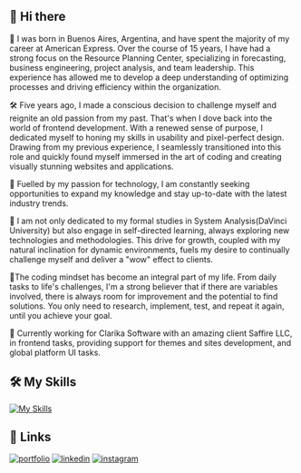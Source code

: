## 👋 Hi there 

📍 I was born in Buenos Aires, Argentina, and have spent the majority of my career at American Express. Over the course of 15 years, I have had a strong focus on the Resource Planning Center, specializing in forecasting, business engineering, project analysis, and team leadership. This experience has allowed me to develop a deep understanding of optimizing processes and driving efficiency within the organization.

🛠 Five years ago, I made a conscious decision to challenge myself and reignite an old passion from my past. That's when I dove back into the world of frontend development. With a renewed sense of purpose, I dedicated myself to honing my skills in usability and pixel-perfect design. Drawing from my previous experience, I seamlessly transitioned into this role and quickly found myself immersed in the art of coding and creating visually stunning websites and applications.

🚀 Fuelled by my passion for technology, I am constantly seeking opportunities to expand my knowledge and stay up-to-date with the latest industry trends. 

📃 I am not only dedicated to my formal studies in System Analysis(DaVinci University) but also engage in self-directed learning, always exploring new technologies and methodologies. This drive for growth, coupled with my natural inclination for dynamic environments, fuels my desire to continually challenge myself and deliver a "wow" effect to clients.

🌟The coding mindset has become an integral part of my life. From daily tasks to life's challenges, I'm a strong believer that if there are variables involved, there is always room for improvement and the potential to find solutions. You only need to research, implement, test, and repeat it again, until you achieve your goal.

💼 Currently working for Clarika Software with an amazing client Saffire LLC, in frontend tasks, providing support for themes and sites development, and global platform UI tasks.



## 🛠 My Skills

[![My Skills](https://skillicons.dev/icons?i=wordpress,php,html,css,sass,js,react,firebase,jquery,bootstrap,mysql,git,github,vercel,netlify,azure,java,figma,ps,xd,ai,vscode,visualstudio,eclipse,idea,postman,&perline=9)](https://skillicons.dev)

## 🔗 Links

[![portfolio](https://img.shields.io/badge/my_portfolio-000?style=for-the-badge&logo=ko-fi&logoColor=white)](https://www.giorgioruanova.com/)
[![linkedin](https://img.shields.io/badge/linkedin-0A66C2?style=for-the-badge&logo=linkedin&logoColor=white)](https://www.linkedin.com/in/ruanovajorge/)
[![instagram](https://img.shields.io/badge/instagram-ff9400?style=for-the-badge&logo=instagram&logoColor=white)](https://www.instagram.com/gioruanova.dev/)
